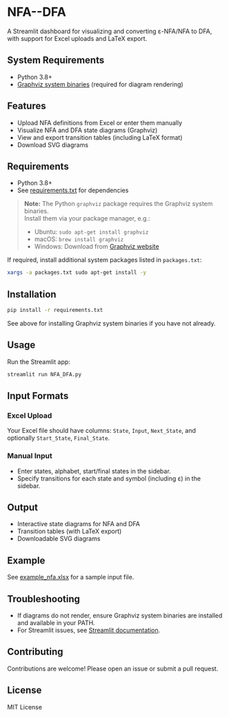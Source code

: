 # NFA--DFA


A Streamlit dashboard for visualizing and converting ε-NFA/NFA to DFA, with support for Excel uploads and LaTeX export.

## System Requirements

- Python 3.8+
- [Graphviz system binaries](https://graphviz.gitlab.io/download/) (required for diagram rendering)

## Features

- Upload NFA definitions from Excel or enter them manually
- Visualize NFA and DFA state diagrams (Graphviz)
- View and export transition tables (including LaTeX format)
- Download SVG diagrams

## Requirements

- Python 3.8+
- See [requirements.txt](requirements.txt) for dependencies

> **Note:** The Python `graphviz` package requires the Graphviz system binaries.  
> Install them via your package manager, e.g.:
> - Ubuntu: `sudo apt-get install graphviz`
> - macOS: `brew install graphviz`
> - Windows: Download from [Graphviz website](https://graphviz.gitlab.io/download/)

If required, install additional system packages listed in `packages.txt`:

```sh
xargs -a packages.txt sudo apt-get install -y
```

## Installation

```sh
pip install -r requirements.txt
```

See above for installing Graphviz system binaries if you have not already.

## Usage

Run the Streamlit app:

```sh
streamlit run NFA_DFA.py
```

## Input Formats

### Excel Upload

Your Excel file should have columns: `State`, `Input`, `Next_State`, and optionally `Start_State`, `Final_State`.

### Manual Input

- Enter states, alphabet, start/final states in the sidebar.
- Specify transitions for each state and symbol (including ε) in the sidebar.

## Output

- Interactive state diagrams for NFA and DFA
- Transition tables (with LaTeX export)
- Downloadable SVG diagrams

## Example

See [example_nfa.xlsx](example_nfa.xlsx) for a sample input file.

## Troubleshooting

- If diagrams do not render, ensure Graphviz system binaries are installed and available in your PATH.
- For Streamlit issues, see [Streamlit documentation](https://docs.streamlit.io/).

## Contributing

Contributions are welcome! Please open an issue or submit a pull request.

## License

MIT License